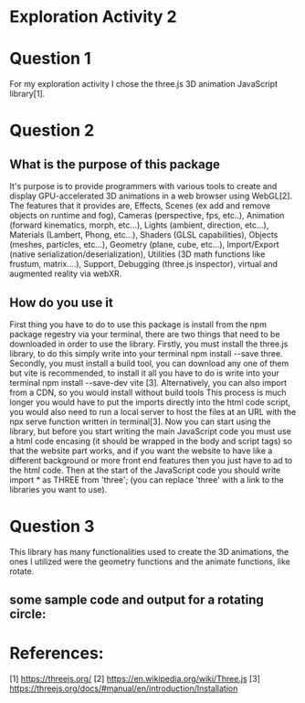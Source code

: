 # Exploration Activity 2

# Question 1

   For my exploration activity I chose the three.js 3D animation JavaScript library[1].

# Question 2

   ## What is the purpose of this package
   
   It's purpose is to provide programmers with various tools to create and display GPU-accelerated 3D animations in a web browser using WebGL[2].
   The features that it provides are, Effects, Scenes (ex add and remove objects on runtime and fog), Cameras (perspective, fps, etc..), 
   Animation (forward kinematics, morph, etc...), Lights (ambient, direction, etc...), Materials (Lambert, Phong, etc...), Shaders (GLSL capabilities),
   Objects (meshes, particles, etc...), Geometry (plane, cube, etc...), Import/Export (native serialization/deserialization), 
   Utilities (3D math functions like frustum, matrix....), Support, Debugging (three.js inspector), virtual and augmented reality via webXR.
   
   ## How do you use it
   
   First thing you have to do to use this package is install from the npm package regestry via your terminal, there are two things that need to be downloaded 
   in order to use the library. Firstly, you must install the three.js library, to do this simply write into your terminal npm install --save three. Secondly, 
   you must install a build tool, you can download any one of them but vite is recommended, to install it all you have to do is write into your terminal 
   npm install --save-dev vite [3]. Alternatively, you can also import from a CDN, so you would install without build tools This process is much longer
   you would have to put the imports directly into the html code script, you would also need to run a local server to host the files at an URL with the npx serve function written in terminal[3].
   Now you can start using the library, but before you start writing the main JavaScript code you must use a html code encasing (it should be wrapped in the body and script tags) 
   so that the website part works, and if you want the website to have like a different background or more front end features then you just have to ad to the
   html code. Then at the start of the JavaScript code you should write import * as THREE from 'three'; (you can replace 'three' with a link to the libraries you want to use). 
   
# Question 3
   
   This library has many functionalities used to create the 3D animations, the ones I utilized were the geometry functions and the animate functions,
   like rotate. 
   
   ## some sample code and output for a rotating circle:
   
   
   
   
   
   


# References:
[1] https://threejs.org/
[2] https://en.wikipedia.org/wiki/Three.js
[3] https://threejs.org/docs/#manual/en/introduction/Installation